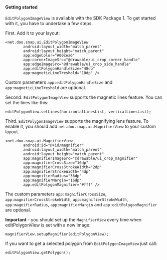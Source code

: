 #### Getting started

`EditPolygonImageView` is available with the SDK Package 1. To get started with it, you have to undertake a few steps.

First. Add it to your layout:

    <net.doo.snap.ui.EditPolygonImageView
            android:layout_width="match_parent"
            android:layout_height="match_parent"
            app:edgeColor="#00cea6"
            app:cornerImageSrc="@drawable/ui_crop_corner_handle"
            app:edgeImageSrc="@drawable/ui_crop_side_handle"
            app:editPolygonHandleSize="48dp"
            app:magneticLineTreshold="10dp" />

Custom parameters `app:editPolygonHandleSize` and `app:magneticLineTreshold` are optional. 

Second. `EditPolygonImageView` supports the magnetic lines feature. You can set the lines like this:

    editPolygonView.setLines(horizontalLinesList, verticalLinesList);

Third. `EditPolygonImageView` supports the magnifying lens feature. To enable it, you should add `net.doo.snap.ui.MagnifierView` to your custom layout.

    <net.doo.snap.ui.MagnifierView
            android:id="@+id/magnifier"
            android:layout_width="match_parent"
            android:layout_height="match_parent"
            app:magnifierImageSrc="@drawable/ui_crop_magnifier"
            app:magnifierCrossSize="16dp"
            app:magnifierCrossStrokeWidth="2dp"
            app:magnifierStrokeWidth="4dp"
            app:magnifierRadius="36dp"
            app:magnifierMargin="16dp"
            app:editPolygonMagnifier="#fff" />

The custom parameters `app:magnifierCrossSize`, `app:magnifierCrossStrokeWidth`, `app:magnifierStrokeWidth`, `app:magnifierRadius`, `app:magnifierMargin` and `app:editPolygonMagnifier` are optional.

**Important** - you should set up the `MagnifierView` every time when editPolygonView is set with a new image:

    magnifierView.setupMagnifier(editPolygonView);

If you want to get a selected polygon from `EditPolygonImageView` just call:

    editPolygonView.getPolygon();


  
